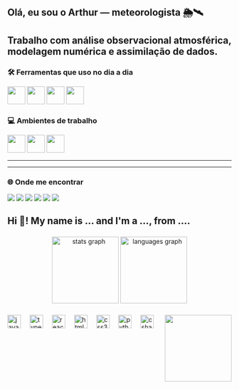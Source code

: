 ## Olá, eu sou o Arthur — meteorologista 🌦️🛰️

Trabalho com análise observacional atmosférica, modelagem numérica e assimilação de dados.  
---

### 🛠️ Ferramentas que uso no dia a dia

<p>
  <img src="https://cdn.jsdelivr.net/gh/devicons/devicon/icons/python/python-original.svg" width="40" />
  <img src="https://cdn.jsdelivr.net/gh/devicons/devicon/icons/r/r-original.svg" width="40" />
  <img src="https://cdn.jsdelivr.net/gh/devicons/devicon/icons/bash/bash-original.svg" width="40" />
  <img src="https://cdn.jsdelivr.net/gh/devicons/devicon/icons/git/git-original.svg" width="40" />
</p>

### 💻 Ambientes de trabalho

<p>
  <img src="https://cdn.jsdelivr.net/gh/devicons/devicon/icons/vscode/vscode-original.svg" width="40" />
  <img src="https://cdn.jsdelivr.net/gh/devicons/devicon/icons/linux/linux-original.svg" width="40" />
  <img src="https://upload.wikimedia.org/wikipedia/commons/3/38/Jupyter_logo.svg" width="40" />
</p>

---
---

### 🌐 Onde me encontrar

<p>
  <a href="https://youtube.com/" target="_blank"><img src="https://img.shields.io/badge/YouTube-FF0000?style=for-the-badge&logo=youtube&logoColor=white"/></a>
  <a href="https://instagram.com/" target="_blank"><img src="https://img.shields.io/badge/Instagram-E4405F?style=for-the-badge&logo=instagram&logoColor=white"/></a>
  <a href="https://twitch.tv/" target="_blank"><img src="https://img.shields.io/badge/Twitch-9146FF?style=for-the-badge&logo=twitch&logoColor=white"/></a>
  <a href="https://discord.com/" target="_blank"><img src="https://img.shields.io/badge/Discord-5865F2?style=for-the-badge&logo=discord&logoColor=white"/></a>
  <a href="mailto:arthur@email.com"><img src="https://img.shields.io/badge/Gmail-D14836?style=for-the-badge&logo=gmail&logoColor=white"/></a>
  <a href="https://linkedin.com/in/arthur-meteorologista" target="_blank"><img src="https://img.shields.io/badge/LinkedIn-0077B5?style=for-the-badge&logo=linkedin&logoColor=white"/></a>
</p>



<h2 align="left">Hi 👋! My name is ... and I'm a ..., from ....</h2>

###

<div align="center">
  <img src="https://github-readme-stats.vercel.app/api?username=maurodesouza&hide_title=false&hide_rank=false&show_icons=true&include_all_commits=true&count_private=true&disable_animations=false&theme=dracula&locale=en&hide_border=false" height="150" alt="stats graph"  />
  <img src="https://github-readme-stats.vercel.app/api/top-langs?username=maurodesouza&locale=en&hide_title=false&layout=compact&card_width=320&langs_count=5&theme=dracula&hide_border=false" height="150" alt="languages graph"  />
</div>

###

<img align="right" height="150" src="https://i.imgflip.com/65efzo.gif"  />

###

<div align="left">
  <img src="https://cdn.jsdelivr.net/gh/devicons/devicon/icons/javascript/javascript-original.svg" height="30" alt="javascript logo"  />
  <img width="12" />
  <img src="https://cdn.jsdelivr.net/gh/devicons/devicon/icons/typescript/typescript-original.svg" height="30" alt="typescript logo"  />
  <img width="12" />
  <img src="https://cdn.jsdelivr.net/gh/devicons/devicon/icons/react/react-original.svg" height="30" alt="react logo"  />
  <img width="12" />
  <img src="https://cdn.jsdelivr.net/gh/devicons/devicon/icons/html5/html5-original.svg" height="30" alt="html5 logo"  />
  <img width="12" />
  <img src="https://cdn.jsdelivr.net/gh/devicons/devicon/icons/css3/css3-original.svg" height="30" alt="css3 logo"  />
  <img width="12" />
  <img src="https://cdn.jsdelivr.net/gh/devicons/devicon/icons/python/python-original.svg" height="30" alt="python logo"  />
  <img width="12" />
  <img src="https://cdn.jsdelivr.net/gh/devicons/devicon/icons/csharp/csharp-original.svg" height="30" alt="csharp logo"  />
</div>



